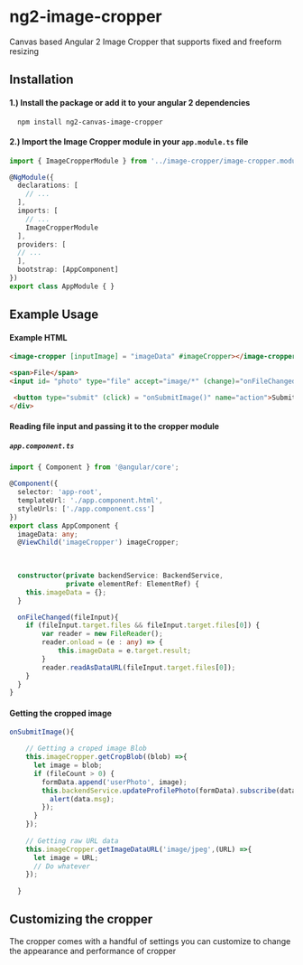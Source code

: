 # ng2-image-cropper
Canvas based Angular 2 Image Cropper that supports fixed and freeform resizing


## Installation

#### 1.) Install the package or add it to your angular 2 dependencies
```
  npm install ng2-canvas-image-cropper
```

#### 2.) Import the Image Cropper module in your `app.module.ts` file

```typescript
import { ImageCropperModule } from '../image-cropper/image-cropper.module';

@NgModule({
  declarations: [
    // ...
  ],
  imports: [ 
    // ... 
    ImageCropperModule
  ],
  providers: [
  // ...
  ],
  bootstrap: [AppComponent]
})
export class AppModule { }

```

## Example Usage

#### Example HTML
```html
<image-cropper [inputImage] = "imageData" #imageCropper></image-cropper>

<span>File</span>
<input id= "photo" type="file" accept="image/*" (change)="onFileChanged($event)">

 <button type="submit" (click) = "onSubmitImage()" name="action">Submit</button>
</div>

```

#### Reading file input and passing it to the cropper module
##### `app.component.ts` 
```typescript
import { Component } from '@angular/core';

@Component({
  selector: 'app-root',
  templateUrl: './app.component.html',
  styleUrls: ['./app.component.css']
})
export class AppComponent {
  imageData: any;
  @ViewChild('imageCropper') imageCropper;

  
  
  constructor(private backendService: BackendService,
              private elementRef: ElementRef) { 
    this.imageData = {};
  }

  onFileChanged(fileInput){
    if (fileInput.target.files && fileInput.target.files[0]) {
        var reader = new FileReader();
        reader.onload = (e : any) => {
            this.imageData = e.target.result;
        }
        reader.readAsDataURL(fileInput.target.files[0]);
    }
  }
}

```


#### Getting the cropped image
```typescript
onSubmitImage(){

    // Getting a croped image Blob 
    this.imageCropper.getCropBlob((blob) =>{
      let image = blob; 
      if (fileCount > 0) { 
        formData.append('userPhoto', image);
        this.backendService.updateProfilePhoto(formData).subscribe(data =>{
          alert(data.msg);
        });   
      }
    });
    
    // Getting raw URL data
    this.imageCropper.getImageDataURL('image/jpeg',(URL) =>{
      let image = URL; 
      // Do whatever
    });
    
  }
```

## Customizing the cropper
The cropper comes with a handful of settings you can customize to change the appearance and performance of cropper
